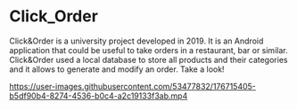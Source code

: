 # Click_Order
Click&Order is a university project developed in 2019. It is an Android application that could be useful to take orders in a restaurant, bar or similar.
Click&Order used a local database to store all products and their categories and it allows to generate and modify an order.
Take a look!

https://user-images.githubusercontent.com/53477832/176715405-b5df90b4-8274-4536-b0c4-a2c19133f3ab.mp4

